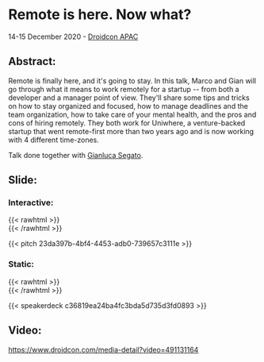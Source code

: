 # Remote is here. Now what?


14-15 December 2020 - [Droidcon APAC](https://www.online.droidcon.com/apac-speakers/gian-segato-%26-marco-gomiero)

## Abstract:
Remote is finally here, and it's going to stay. In this talk, Marco and Gian will go through what it means to work remotely for a startup -- from both a developer and a manager point of view. They'll share some tips and tricks on how to stay organized and focused, how to manage deadlines and the team organization, how to take care of your mental health, and the pros and cons of hiring remotely. They both work for Uniwhere, a venture-backed startup that went remote-first more than two years ago and is now working with 4 different time-zones.

Talk done together with [Gianluca Segato](https://giansegato.com/).

## Slide:

### Interactive:

{{< rawhtml >}} <br> {{< /rawhtml >}}

{{< pitch 23da397b-4bf4-4453-adb0-739657c3111e >}}

### Static:

{{< rawhtml >}} <br> {{< /rawhtml >}}

{{< speakerdeck c36819ea24ba4fc3bda5d735d3fd0893 >}}

## Video:

https://www.droidcon.com/media-detail?video=491131164
